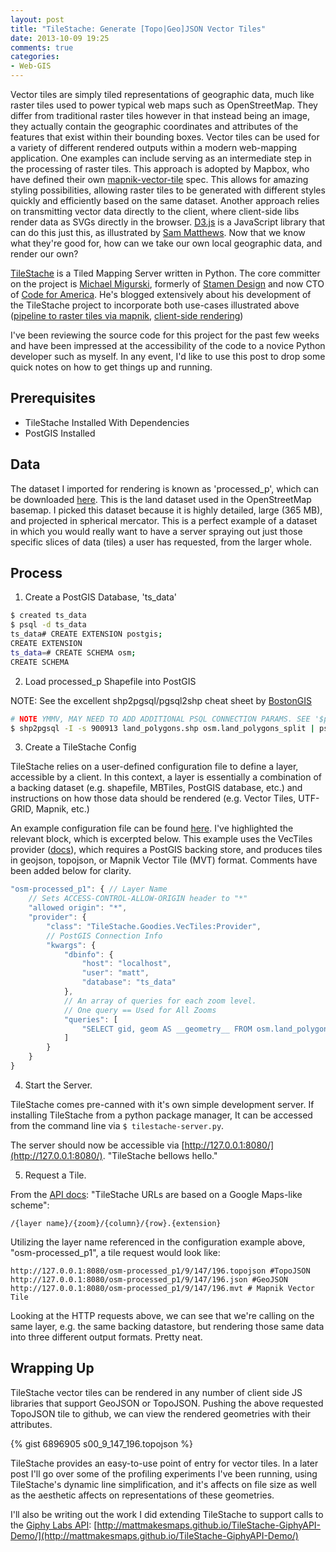 ```yaml
---
layout: post
title: "TileStache: Generate [Topo|Geo]JSON Vector Tiles"
date: 2013-10-09 19:25
comments: true
categories: 
- Web-GIS
---
```

Vector tiles are simply tiled representations of geographic data, much like raster tiles
used to power typical web maps such as OpenStreetMap. They differ from traditional 
raster tiles however in that instead being an image, they actually contain the 
geographic coordinates and attributes of the features that exist within their bounding boxes.
Vector tiles can be used for a variety of different rendered outputs within a modern web-mapping
application. One examples can include serving as an intermediate step in the processing of
raster tiles. This approach is adopted by Mapbox, who have defined their own
[mapnik-vector-tile](https://www.mapbox.com/blog/vector-tiles/) spec. This allows for amazing
styling possibilities, allowing raster tiles to be generated with different styles quickly and
efficiently based on the same dataset. Another approach relies on transmitting vector data directly
to the client, where client-side libs render data as SVGs directly in the browser. [D3.js](http://d3js.org)
is a JavaScript library that can do this just this, as illustrated by [Sam Matthews](http://bl.ocks.org/svmatthews/6081504). Now that we know what they're good for, how can we take our own local geographic data, and render our own?
<!-- more -->
[TileStache](http://tilestache.org) is a Tiled Mapping Server written in Python. The core committer on the project
is [Michael Migurski](http://mike.teczno.com), formerly of [Stamen Design](http://stamen.com) and now CTO of
[Code for America](http://www.codeforamerica.org). He's blogged extensively about his development of
the TileStache project to incorporate both use-cases illustrated above
([pipeline to raster tiles via mapnik](http://mike.teczno.com/notes/postgreslessness-mapnik-vectiles.html),
[client-side rendering](http://mike.teczno.com/notes/vector-tile-rendering-numbers.html))

I've been reviewing the source code for this project for the past few weeks and have been impressed at the accessibility
of the code to a novice Python developer such as myself. In any event, I'd like to use this post to drop some
quick notes on how to get things up and running.

## Prerequisites

* TileStache Installed With Dependencies
* PostGIS Installed

## Data

The dataset I imported for rendering is known as 'processed_p', which can be downloaded [here](http://openstreetmapdata.com/data/land-polygons). This is the land dataset used in the OpenStreetMap basemap. I picked this dataset because it is highly detailed, large (365 MB), and projected in spherical mercator. This is a perfect example of a dataset in which you would really want to have a server spraying out just those specific slices of data (tiles) a user has requested, from the larger whole.

## Process

1. Create a PostGIS Database, 'ts_data'

``` bash
$ created ts_data
$ psql -d ts_data
ts_data# CREATE EXTENSION postgis;
CREATE EXTENSION
ts_data=# CREATE SCHEMA osm;
CREATE SCHEMA
```

2. Load processed_p Shapefile into PostGIS

NOTE: See the excellent shp2pgsql/pgsql2shp cheat sheet by [BostonGIS](http://www.bostongis.com/pgsql2shp_shp2pgsql_quickguide_20.bqg)
``` bash
# NOTE YMMV, MAY NEED TO ADD ADDITIONAL PSQL CONNECTION PARAMS. SEE '$psql --help'
$ shp2pgsql -I -s 900913 land_polygons.shp osm.land_polygons_split | psql -d ts_data 
```

3. Create a TileStache Config

TileStache relies on a user-defined configuration file to define a layer, accessible by a client.
In this context, a layer is essentially a combination of a backing dataset (e.g. shapefile, MBTiles,
PostGIS database, etc.) and instructions on how those data should be rendered (e.g. Vector Tiles, UTF-GRID, Mapnik, etc.)

An example configuration file can be found [here](https://github.com/mattmakesmaps/TileStache-Experiment/blob/master/config_files/topojson.cfg#L84-L99). I've highlighted the relevant block, which is excerpted
below. This example uses the VecTiles provider ([docs](http://tilestache.org/doc/TileStache.Goodies.VecTiles.html)),
which requires a PostGIS backing store, and produces tiles in geojson, topojson, or Mapnik Vector Tile (MVT) format.
Comments have been added below for clarity.
 
``` javascript
"osm-processed_p1": { // Layer Name
    // Sets ACCESS-CONTROL-ALLOW-ORIGIN header to "*"
    "allowed origin": "*", 
    "provider": {
        "class": "TileStache.Goodies.VecTiles:Provider",
        // PostGIS Connection Info
        "kwargs": { 
            "dbinfo": {
                "host": "localhost",
                "user": "matt",
                "database": "ts_data"
            },
            // An array of queries for each zoom level.
            // One query == Used for All Zooms
            "queries": [ 
                "SELECT gid, geom AS __geometry__ FROM osm.land_polygons_split"
            ]
        }
    }
}
```

4. Start the Server.

TileStache comes pre-canned with it's own simple development server. If installing TileStache from a python package
manager, It can be accessed from the command line via `$ tilestache-server.py`.

The server should now be accessible via [http://127.0.0.1:8080/](http://127.0.0.1:8080/). "TileStache bellows hello."

5. Request a Tile.

From the [API docs](http://tilestache.org/doc/): "TileStache URLs are based on a Google Maps-like scheme":

```
/{layer name}/{zoom}/{column}/{row}.{extension}
```

Utilizing the layer name referenced in the configuration example above, "osm-processed_p1", a tile request would look like:

```
http://127.0.0.1:8080/osm-processed_p1/9/147/196.topojson #TopoJSON
http://127.0.0.1:8080/osm-processed_p1/9/147/196.json #GeoJSON
http://127.0.0.1:8080/osm-processed_p1/9/147/196.mvt # Mapnik Vector Tile
```

Looking at the HTTP requests above, we can see that we're calling on the same layer, e.g. the same backing datastore,
but rendering those same data into three different output formats. Pretty neat.

## Wrapping Up

TileStache vector tiles can be rendered in any number of client side JS libraries that support GeoJSON or TopoJSON.
Pushing the above requested TopoJSON tile to github, we can view the rendered geometries with their attributes.

{% gist 6896905 s00_9_147_196.topojson %}

TileStache provides an easy-to-use point of entry for vector tiles. In a later post I'll go over some of the profiling
experiments I've been running, using TileStache's dynamic line simplification, and it's affects on file size as well as
the aesthetic affects on representations of these geometries.

I'll also be writing out the work I did extending TileStache to support calls to the [Giphy Labs API](http://labs.giphy.com): [http://mattmakesmaps.github.io/TileStache-GiphyAPI-Demo/](http://mattmakesmaps.github.io/TileStache-GiphyAPI-Demo/)
